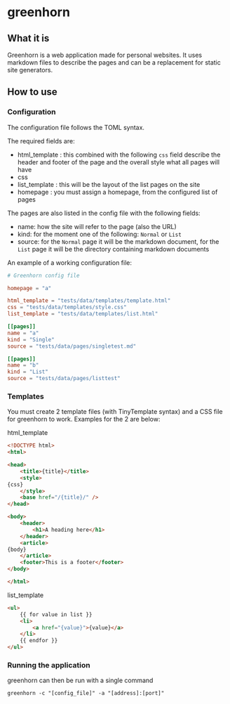 # greenhorn

## What it is

Greenhorn is a web application made for personal websites. It uses markdown files to describe the pages and can be a replacement for static site generators.

## How to use

### Configuration
The configuration file follows the TOML syntax.

The required fields are:

* html_template : this combined with the following `css` field describe the header and footer of the page and the overall style what all pages will have
* css
* list_template : this will be the layout of the list pages on the site
* homepage : you must assign a homepage, from the configured list of pages

The pages are also listed in the config file with the following fields:

* name: how the site will refer to the page (also the URL)
* kind: for the moment one of the following: `Normal` or `List`
* source: for the `Normal` page it will be the markdown document, for the `List` page it will be the directory containing markdown documents

An example of a working configuration file:
```toml
# Greenhorn config file

homepage = "a"

html_template = "tests/data/templates/template.html"
css = "tests/data/templates/style.css"
list_template = "tests/data/templates/list.html"

[[pages]]
name = "a"
kind = "Single"
source = "tests/data/pages/singletest.md"

[[pages]]
name = "b"
kind = "List"
source = "tests/data/pages/listtest"
```

### Templates

You must create 2 template files (with TinyTemplate syntax) and a CSS file for greenhorn to work. Examples for the 2 are below:

html_template
```html
<!DOCTYPE html>
<html>

<head>
    <title>{title}</title>
    <style>
{css}
    </style>
    <base href="/{title}/" />
</head>

<body>
    <header>
        <h1>A heading here</h1>
    </header>
    <article>
{body}
    </article>
    <footer>This is a footer</footer>
</body>

</html>
```

list_template
```html
<ul>
    {{ for value in list }}
    <li>
        <a href="{value}">{value}</a>
    </li>
    {{ endfor }}
</ul>
```

### Running the application

greenhorn can then be run with a single command

```
greenhorn -c "[config_file]" -a "[address]:[port]"
```